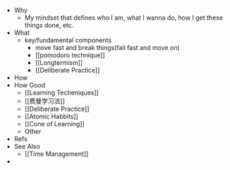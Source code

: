 - Why
	- My mindset that defines who I am, what I wanna do, how I get these things done, etc.
- What
	- key/fundamental components
		- move fast and break things(fail fast and move on)
		- [[pomodoro technique]]
		- [[Longtermism]]
		- [[Deliberate Practice]]
- How
- How Good
	- [[Learning Techeniques]]
	- [[费曼学习法]]
	- [[Deliberate Practice]]
	- [[Atomic Habbits]]
	- [[Cone of Learning]]
	- Other
- Refs
- See Also
	- [[Time Management]]
-